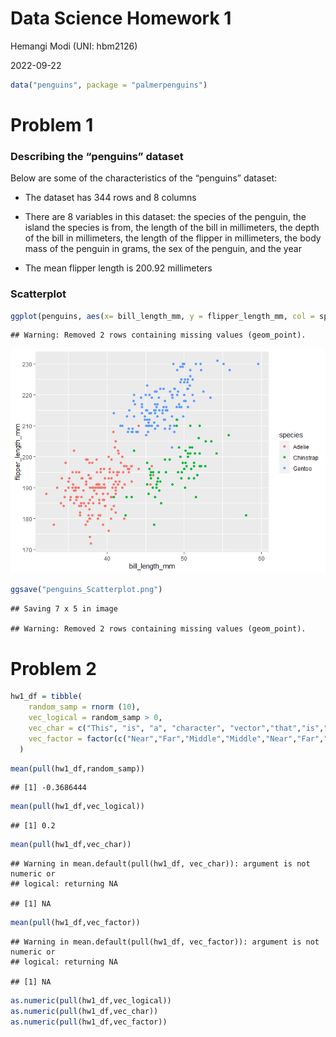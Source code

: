 Data Science Homework 1
================

Hemangi Modi (UNI: hbm2126)

2022-09-22

``` r
data("penguins", package = "palmerpenguins")
```

# Problem 1

### Describing the “penguins” dataset

Below are some of the characteristics of the “penguins” dataset:

-   The dataset has 344 rows and 8 columns

-   There are 8 variables in this dataset: the species of the penguin,
    the island the species is from, the length of the bill in
    millimeters, the depth of the bill in millimeters, the length of the
    flipper in millimeters, the body mass of the penguin in grams, the
    sex of the penguin, and the year

-   The mean flipper length is 200.92 millimeters

### Scatterplot

``` r
ggplot(penguins, aes(x= bill_length_mm, y = flipper_length_mm, col = species)) + geom_point()
```

    ## Warning: Removed 2 rows containing missing values (geom_point).

![](p8105_hw1_hbm2126_files/figure-gfm/creating%20a%20scatterplot-1.png)<!-- -->

``` r
ggsave("penguins_Scatterplot.png")
```

    ## Saving 7 x 5 in image

    ## Warning: Removed 2 rows containing missing values (geom_point).

# Problem 2

``` r
hw1_df = tibble(
    random_samp = rnorm (10),
    vec_logical = random_samp > 0,
    vec_char = c("This", "is", "a", "character", "vector","that","is","ten","characters","long"),
    vec_factor = factor(c("Near","Far","Middle","Middle","Near","Far","Near","Middle","Far","Near"))
  )
```

``` r
mean(pull(hw1_df,random_samp))
```

    ## [1] -0.3686444

``` r
mean(pull(hw1_df,vec_logical))
```

    ## [1] 0.2

``` r
mean(pull(hw1_df,vec_char))
```

    ## Warning in mean.default(pull(hw1_df, vec_char)): argument is not numeric or
    ## logical: returning NA

    ## [1] NA

``` r
mean(pull(hw1_df,vec_factor))
```

    ## Warning in mean.default(pull(hw1_df, vec_factor)): argument is not numeric or
    ## logical: returning NA

    ## [1] NA

``` r
as.numeric(pull(hw1_df,vec_logical))
as.numeric(pull(hw1_df,vec_char))
as.numeric(pull(hw1_df,vec_factor))
```

